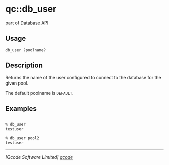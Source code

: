 qc::db_user
===========

part of [Database API](../db.md)

Usage
-----
`db_user ?poolname?`

Description
-----------
Returns the name of the user configured to connect to the database for the given pool.

The default poolname is `DEFAULT`.

Examples
--------
```tcl

% db_user
testuser

% db_user pool2
testuser

```

----------------------------------
*[Qcode Software Limited] [qcode]*

[qcode]: http://www.qcode.co.uk "Qcode Software"